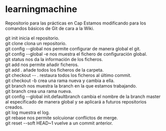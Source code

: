 # learningmachine
Repositorio para las prácticas en Cap
Estamos modificando para los comandos básicos de Git de cara a la Wiki.

git init inicia el repositorio.<br/>
git clone <url> clona un repositorio.<br/>
git config --global nos permite configurar de manera global el git.<br/>
git config --global -e nos muestra el fichero de configuración global.<br/>
git status nos da la información de los ficheros.<br/>
git add <fichero> nos permite añadir ficheros.<br/>
git add . añade todos los ficheros de la carpeta.<br/>
git checkout -- . restaura todos los ficheros al último commit.<br/>
git checkout -b <nombre> crea una rama nueva y cambia a ella.<br/>
git branch nos muestra la branch en la que estamos trabajando.<br/>
git branch <nombre rama> crea una rama nueva.<br/>
git config --global init.defaultbranch <nombre de la branch> cambia el nombre de la branch master al especificado de manera global y se aplicará a futuros repositorios creados.<br/>
git log muestra el log.<br/>
git rebase <rama principal> nos permite solcuionar conflictos de merge.<br/>
git reset --soft HEAD~1 vuelve a un commit anterior.<br/>